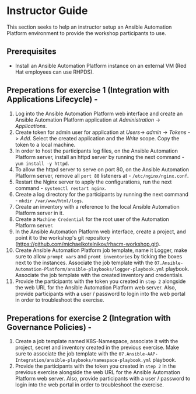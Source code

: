 # Instructor Guide

This section seeks to help an instructor setup an Ansible Automation Platform environment to provide the workshop participants to use.

## Prerequisites
* Install an Ansible Automation Platform instance on an external VM (Red Hat employees can use RHPDS).

## Preperations for exercise 1 (Integration with Applications Lifecycle) -
1. Log into the Ansible Automation Platform web interface and create an Ansible Automation Platform application at _Administration_ -> _Applications_.
2. Create token for admin user for application at _Users_-> _admin_ -> _Tokens_ -> _Add_. Select the created application and the _Write_ scope. Copy the token to a local machine.
3. In order to host the participants log files, on the Ansible Automation Platform server, install an httpd server by running the next command - `yum install -y httpd`.
4. To allow the httpd server to serve on port 80, on the Ansible Automation Platform server, remove all `port 80` listeners at - `/etc/nginx/nginx.conf`.
5. Restart the Nginx server to apply the configurations, run the next command - `systemctl restart nginx`.
6. Create a log directory for the participants by running the next command - `mkdir /var/www/html/logs`.
7. Create an inventory with a reference to the local Ansible Automation Platform server in it.
8. Create a `Machine Credential` for the root user of the Automation Platform server.
9. In the Ansible Automation Platform web interface, create a project, and point it to the workshop's git repository (https://github.com/michaelkotelnikov/rhacm-workshop.git).
10. Create Ansible Automation Platform job template, name it Logger, make sure to allow `prompt vars` and `promt inventories` by ticking the boxes next to the instances. Associate the job template with the `07.Ansible-Automation-Platform/ansible-playbooks/logger-playbook.yml` playbook. Associate the job template with the created inventory and credentials.
11. Provide the participants with the token you created in `step 2` alongside the web URL for the Ansible Automation Platform web server. Also, provide participants with a user / password to login into the web portal in order to troubleshoot the exercise.

## Preperations for exercise 2 (Integration with Governance Policies) -
1. Create a job template named K8S-Namespace, associate it with the project, secret and inventory created in the previous exercise. Make sure to associate the job template with the `07.Ansible-AAP-Integration/ansible-playbooks/namespace-playbook.yml` playbook.
2. Provide the participants with the token you created in `step 2` in the previous exercise alongside the web URL for the Ansible Automation Platform web server. Also, provide participants with a user / password to login into the web portal in order to troubleshoot the exercise.